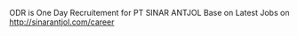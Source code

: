 ODR is One Day Recruitement for PT SINAR ANTJOL
Base on Latest Jobs on http://sinarantjol.com/career
